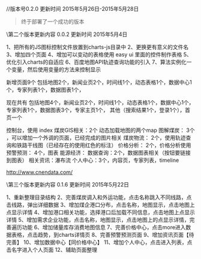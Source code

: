 //版本号0.2.0  更新时间 2015年5月26日-2015年5月28日
> 终于部署了一个成功的版本

\\第二个版本更新内容 0.0.2 更新时间 2015年5月4日

1、把所有的JS图标控制文件放置到charts-js目录中
2、更换更有意义的文件名
3、增加四个页面
4、增加可以变动的表格使用  easy ui 里面的控件制作表格
5、优化引入charts的自适应
6、百度地图API轨迹查询功能的引入
7、算法实例化一个变量，然后使用变量的方法来控制显示

新增页面9个
包括地图2个，新闻业页2个，时间线1个，动态表格1个，数据中心1个，专家列表1个，数据图表1个，

现在共有
包括地图4个，新闻业页2个，时间线1个，动态表格1个，数据中心1个，专家列表1个，数据图表3个，专家主页1个，
其他（搜索结果1个，登录1个），首页一个

控制台，使用 index
煤炭GIS相关：2个 动态加载地图的两个map
图解煤炭： 3个 ，可以增加一个外调的页面，已经完成的图片相关
煤炭物流： 2个，使用轨迹查询和铁路干线图（已经存在的使用红色的标注）
价格分析： 2个，价格分析使用
预警预测： 4个，图表
能源经济： 
数据查询：2个，数据图表相关（按钮要链接到图表）
相关资讯：瀑布流
个人中心：3个，内容页，专家列表，timeline

http://www.cnendata.com/

\\第三个版本更新内容 0.1.6 更新时间 2015年5月22日

1、重新整理目录结构
2、完善煤炭调入和外运功能，点击名称跳入不同线路，点击线路，弹出详细数据
3、增加煤企港口分布，点击名称，地图显示，点击地图上点显示详情
4、增加港口相关功能，选择港口后加载不同信息，点击地图上点显示详情
5、增加需求企业功能，点击名称，地图显示，点击地图上的点显示详情，完善遍历功能
6、增加储量库存消费地图信息
7、完善价格中心，点击more进入数据表格，点击趋势，到charts详情页
8、完善预警预测页面
9、增加资讯页面【待完善】
10、增加数据中心【同价格中心】
11、增加个人中心，点击进入列表，点击名字进入个人页面
12、辅助页面整理


